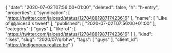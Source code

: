 {
  "date": "2020-07-02T07:56:00+01:00",
  "deleted": false,
  "h": "h-entry",
  "properties": {
    "syndication": [
      "https://twitter.com/jaicesd/status/1278488198717423616"
    ],
    "name": [
      "Like of @jaicesd's tweet"
    ],
    "published": [
      "2020-07-02T07:56:00+01:00"
    ],
    "category": [
      "guys"
    ],
    "like-of": [
      "https://twitter.com/jaicesd/status/1278488198717423616"
    ]
  },
  "kind": "likes",
  "slug": "2020/07/qrbhw",
  "tags": [
    "guys"
  ],
  "client_id": "https://indigenous.realize.be"
}
